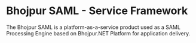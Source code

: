 # Bhojpur SAML - Service Framework
The Bhojpur SAML is a platform-as-a-service product used as a SAML Processing Engine based on Bhojpur.NET Platform for application delivery.
